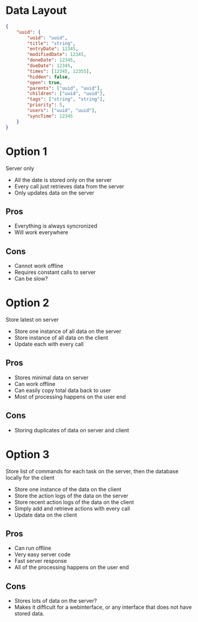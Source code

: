 # Data Layout

```json
{
    "uuid": {
        "uuid": "uuid",
        "title": "string",
        "entryDate": 12345,
        "modifiedDate": 12345,
        "doneDate": 12345,
        "dueDate": 12345,
        "times": [12345, 12355],
        "hidden": false,
        "open": true,
        "parents": ["uuid", "uuid"],
        "children": ["uuid", "uuid"],
        "tags": ["string", "string"],
        "priority": 5,
        "users": ["uuid", "uuid"],
        "syncTime": 12345
    }
}
```

# Option 1

Server only
* All the date is stored only on the server
* Every call just retrieves data from the server
* Only updates data on the server

## Pros
* Everything is always syncronized
* Will work everywhere


## Cons
* Cannot work offline
* Requires constant calls to server
* Can be slow?

# Option 2

Store latest on server
* Store one instance of all data on the server
* Store instance of all data on the client
* Update each with every call

## Pros
* Stores minimal data on server
* Can work offline
* Can easily copy total data back to user
* Most of processing happens on the user end

## Cons
* Storing duplicates of data on server and client

# Option 3

Store list of commands for each task on the server, then the database locally for the client
* Store one instance of the data on the client
* Store the action logs of the data on the server
* Store recent action logs of the data on the client
* Simply add and retrieve actions with every call
* Update data on the client
  
## Pros
* Can run offline
* Very easy server code
* Fast server response
* All of the processing happens on the user end

## Cons
* Stores lots of data on the server?
* Makes it difficult for a webinterface, or any interface that does not have stored data.